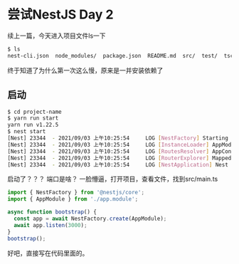 # 尝试NestJS Day 2

续上一篇，今天进入项目文件ls一下

```bash
$ ls
nest-cli.json  node_modules/  package.json  README.md  src/  test/  tsconfig.build.json  tsconfig.json  yarn.lock
```

终于知道了为什么第一次这么慢，原来是一并安装依赖了

## 启动

```bash
$ cd project-name
$ yarn run start
yarn run v1.22.5
$ nest start
[Nest] 23344  - 2021/09/03 上午10:25:54     LOG [NestFactory] Starting Nest application...
[Nest] 23344  - 2021/09/03 上午10:25:54     LOG [InstanceLoader] AppModule dependencies initialized +33ms
[Nest] 23344  - 2021/09/03 上午10:25:54     LOG [RoutesResolver] AppController {/}: +5ms
[Nest] 23344  - 2021/09/03 上午10:25:54     LOG [RouterExplorer] Mapped {/, GET} route +5ms
[Nest] 23344  - 2021/09/03 上午10:25:54     LOG [NestApplication] Nest application successfully started +2ms
```

启动了？？？ 端口是啥？ 一脸懵逼，打开项目，查看文件，找到src/main.ts

```ts
import { NestFactory } from '@nestjs/core';
import { AppModule } from './app.module';

async function bootstrap() {
  const app = await NestFactory.create(AppModule);
  await app.listen(3000);
}
bootstrap();
```

好吧，直接写在代码里面的。
